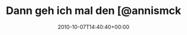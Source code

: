 ---
retweeted: false
source: <a href="http://termtter.org/" rel="nofollow">Termtter</a>
entities:
  hashtags:
  - text: sfdaycgn
    indices:
    - '66'
    - '75'
  symbols: []
  user_mentions:
  - name: Daniel Lohse
    screen_name: annismckenzie
    indices:
    - '21'
    - '35'
    id_str: '8489592'
    id: '8489592'
  urls: []
display_text_range:
- '0'
- '83'
favorite_count: '0'
id_str: '26654420195'
truncated: false
retweet_count: '0'
id: '26654420195'
created_at: Thu Oct 07 14:40:40 +0000 2010
favorited: false
full_text: 'Dann geh ich mal den [@annismckenzie](https://twitter.com/annismckenzie)
  in Hessen einsammeln. Danach: #sfdaycgn social!'
lang: de
tags:
- sfdaycgn
- pesos:twitter
date: '2010-10-07T14:40:40+00:00'
src: https://twitter.com/bascht/status/26654420195
original_url: https://twitter.com/bascht/status/26654420195
type: twitter_tweet
text: 'Dann geh ich mal den [@annismckenzie](https://twitter.com/annismckenzie) in
  Hessen einsammeln. Danach: #sfdaycgn social!'
title: Dann geh ich mal den [@annismck

---